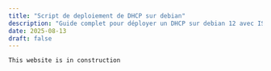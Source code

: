 ```yaml
---
title: "Script de deploiement de DHCP sur debian"
description: "Guide complet pour déployer un DHCP sur debian 12 avec ISC-DHCP-SERVER"
date: 2025-08-13
draft: false
---
```


``` 
This website is in construction
``` 